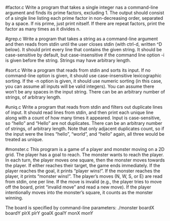 #factor.c
Write a program that takes a single integer nas a command-line argument and finds
its prime factors, excluding 1. The output should consist of a single line listing each
prime factor in non-decreasing order, separated by a space. If nis prime, just print
nitself. If there are repeat factors, print the factor as many times as it divides n.

#grep.c
Write a program that takes a string as a command-line argument and then reads
from stdin until the user closes stdin (with ctrl-d, written ^D below). It should print
every line that contains the given string. It should be case-sensitive by default, but
case-insensitive if the command line option -i is given before the string. Strings
may have arbitrary length.

#sort.c
Write a program that reads from stdin and sorts its input. If no command-line
option is given, it should use case-insensitive lexicographic sorting. If the -n option
is given, it should use numeric sorting (in this case, you can assume all inputs will
be valid integers). You can assume there won’t be any spaces in the input string.
There can be an arbitrary number of strings, of arbitrary length.

#uniq.c
Write a program that reads from stdin and filters out duplicate lines of input. It
should read lines from stdin, and then print each unique line along with a count of
how many times it appeared. Input is case-sensitive, so “hello” and “Hello” are not
duplicates. There can be an arbitrary number of strings, of arbitrary length.
Note that only adjacent duplicates count, so if the input were the lines “hello”,
“world”, and “hello” again, all three would be treated as unique.

#monster.c
This program is a game of a player and monster moving on a 2D grid. The player
has a goal to reach. The monster wants to reach the player.
In each turn, the player moves one square, then the monster moves towards the
player. If either reaches their target, the game ends immediately. If the player
reaches the goal, it prints “player wins!”. If the monster reaches the player, it prints
“monster wins!”.
The player’s moves (N, W, S, or E) are read from stdin, one per line. If the move
is invalid (e.g., the player tries to move off the board, print “invalid move” and read
a new move). If the player intentionally moves into the monster’s square, it counts
as the monster winning.

The board is specified by command-line parameters:
./monster boardX boardY plrX plrY goalX goalY monX monY
